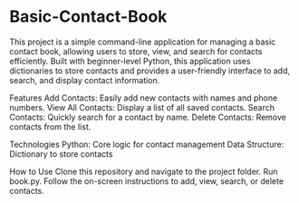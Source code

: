# Basic-Contact-Book
This project is a simple command-line application for managing a basic contact book, allowing users to store, view, and search for contacts efficiently. Built with beginner-level Python, this application uses dictionaries to store contacts and provides a user-friendly interface to add, search, and display contact information.

Features
Add Contacts: Easily add new contacts with names and phone numbers.
View All Contacts: Display a list of all saved contacts.
Search Contacts: Quickly search for a contact by name.
Delete Contacts: Remove contacts from the list.

Technologies
Python: Core logic for contact management
Data Structure: Dictionary to store contacts

How to Use
Clone this repository and navigate to the project folder.
Run book.py.
Follow the on-screen instructions to add, view, search, or delete contacts.
